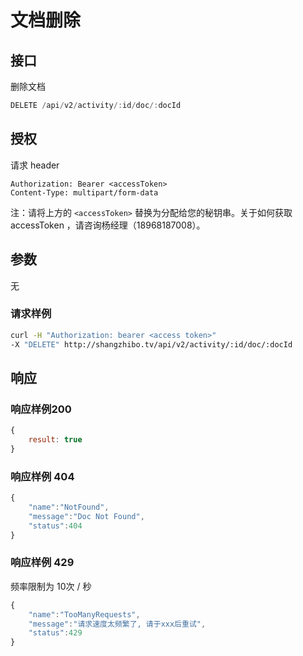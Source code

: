 # 文档删除

## 接口

删除文档

```javascript
DELETE /api/v2/activity/:id/doc/:docId
```

## 授权

请求 header

```http
Authorization: Bearer <accessToken>
Content-Type: multipart/form-data
```

注：请将上方的 `<accessToken>` 替换为分配给您的秘钥串。关于如何获取 accessToken ，请咨询杨经理（18968187008）。

## 参数

无

### 请求样例

```bash
curl -H "Authorization: bearer <access token>"
-X "DELETE" http://shangzhibo.tv/api/v2/activity/:id/doc/:docId
```

## 响应

### 响应样例200

```javascript
{
    result: true
}
```

### 响应样例 404

```javascript
{
    "name":"NotFound",
    "message":"Doc Not Found",
    "status":404
}
```

### 响应样例 429

频率限制为 10次 / 秒

```javascript
{
    "name":"TooManyRequests",
    "message":"请求速度太频繁了, 请于xxx后重试",
    "status":429
}
```

 

